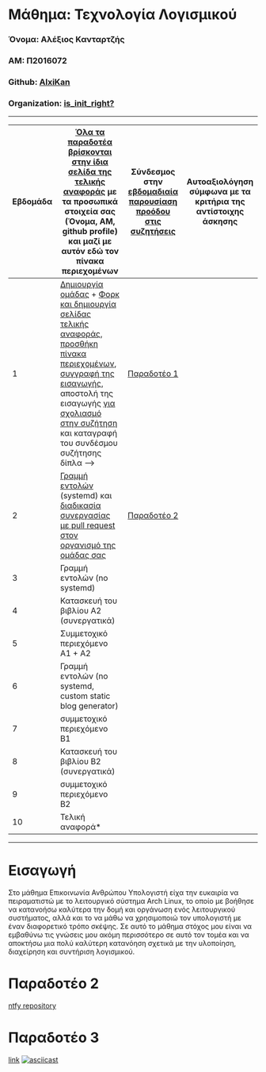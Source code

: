 # Μάθημα: Τεχνολογία Λογισμικού
### Όνομα: Αλέξιος Κανταρτζής
### ΑΜ: Π2016072
### Github: [AlxiKan](https://github.com/AlxiKan)
### Organization: [is_init_right?](https://github.com/is-init-right)
---
| Εβδομάδα | [Όλα τα παραδοτέα βρίσκονται στην ίδια σελίδα της τελικής αναφοράς](https://epidrome.github.io/teaching/deliverables/) με τα προσωπικά στοιχεία σας (Όνομα, ΑΜ, github profile) και μαζί με αυτόν εδώ τον πίνακα περιεχομένων | Σύνδεσμος στην [εβδομαδιαία παρουσίαση προόδου στις συζητήσεις](https://github.com/courses-ionio/help/discussions/categories/show-and-tell) | Αυτοαξιολόγηση σύμφωνα με τα κριτήρια της αντίστοιχης άσκησης |
| --- | --- | --- | --- |
| 1 | [Δημιουργία ομάδας](https://epidrome.github.io/teaching/team/) + [Φορκ και δημιουργία σελίδας τελικής αναφοράς](https://epidrome.github.io/teaching/guide/), [προσθήκη πίνακα περιεχομένων](https://raw.githubusercontent.com/courses-ionio/sw/master/README.md), [συγγραφή της εισαγωγής](https://epidrome.github.io/teaching/intro/), αποστολή της εισαγωγής [για σχολιασμό στην συζήτηση](https://github.com/courses-ionio/sw/discussions/categories/show-and-tell) και καταγραφή του συνδέσμου συζήτησης δίπλα --> | [Παραδοτέο 1](https://github.com/courses-ionio/sw/discussions/1220) | |
| 2 | [Γραμμή εντολών](https://epidrome.github.io/teaching/cli) (systemd) και [διαδικασία συνεργασίας με pull request στον οργανισμό της ομάδας σας](https://epidrome.github.io/teaching/team) | [Παραδοτέο 2](https://github.com/courses-ionio/sw/discussions/1273) | |
| 3 | Γραμμή εντολών (no systemd) | | |
| 4 | Κατασκευή του βιβλίου Α2 (συνεργατικά) | | |
| 5 | Συμμετοχικό περιεχόμενο A1 + A2 | | |
| 6 | Γραμμή εντολών (no systemd, custom static blog generator) | | |
| 7 | συμμετοχικό περιεχόμενο B1 | | |
| 8 | Κατασκευή του βιβλίου Β2 (συνεργατικά) | | |
| 9 | συμμετοχικό περιεχόμενο B2 | | |
| 10 | Τελική αναφορά* | | |

---
# Εισαγωγή
Στο μάθημα Επικοινωνία Ανθρώπου Υπολογιστή είχα την ευκαιρία να πειραματιστώ με το λειτουργικό σύστημα Arch Linux, το οποίο με βοήθησε να κατανοήσω καλύτερα την δομή και οργάνωση ενός λειτουργικού συστήματος, αλλά και το να μάθω να χρησιμοποιώ τον υπολογιστή με έναν διαφορετικό τρόπο σκέψης. Σε αυτό το μάθημα στόχος μου είναι να εμβαθύνω τις γνώσεις μου ακόμη περισσότερο σε αυτό τον τομέα και να αποκτήσω μια πολύ καλύτερη κατανόηση σχετικά με την υλοποίηση, διαχείρηση και συντήριση λογισμικού.

# Παραδοτέο 2
[ntfy repository](https://github.com/AlxiKan/ntfy)

# Παραδοτέο 3
[link](https://asciinema.org/a/kQH4h1pTi6FtnUMsSgdRIjUIQ)
[![asciicast](https://asciinema.org/a/kQH4h1pTi6FtnUMsSgdRIjUIQ.svg)](https://asciinema.org/a/kQH4h1pTi6FtnUMsSgdRIjUIQ)
